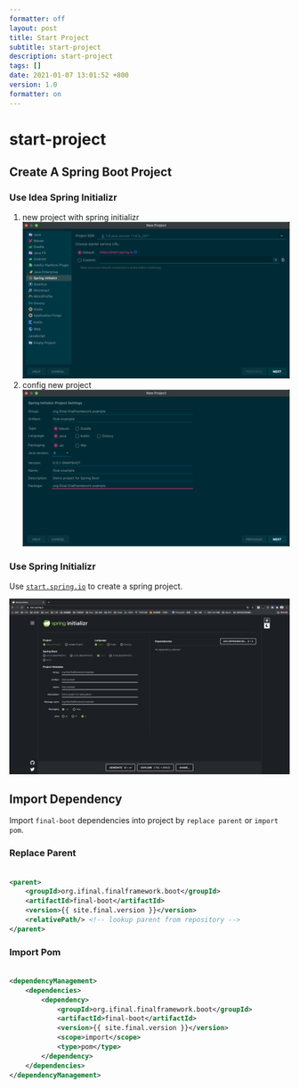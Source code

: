 ```yaml
---
formatter: off
layout: post
title: Start Project 
subtitle: start-project 
description: start-project 
tags: [] 
date: 2021-01-07 13:01:52 +800 
version: 1.0
formatter: on
---
```


# start-project

## Create A Spring Boot Project

### Use Idea Spring Initializr

1. new project with spring initializr
   ![Idea Spring Initializer](../images/quick-start/idea-spring-initializr.png)
2. config new project
   ![Idea Spring New Project](../images/quick-start/idea-spring-new-project.png)

### Use Spring Initializr

Use [`start.spring.io`](https://start.spring.io) to create a spring project.

![Spring Initializr](../images/quick-start/start.spring.io.png)

## Import Dependency

Import `final-boot` dependencies into project by `replace parent` or `import pom`.

### Replace Parent

```xml

<parent>
    <groupId>org.ifinal.finalframework.boot</groupId>
    <artifactId>final-boot</artifactId>
    <version>{{ site.final.version }}</version>
    <relativePath/> <!-- lookup parent from repository -->
</parent>
```

### Import Pom

```xml

<dependencyManagement>
    <dependencies>
        <dependency>
            <groupId>org.ifinal.finalframework.boot</groupId>
            <artifactId>final-boot</artifactId>
            <version>{{ site.final.version }}</version>
            <scope>import</scope>
            <type>pom</type>
        </dependency>
    </dependencies>
</dependencyManagement>
```